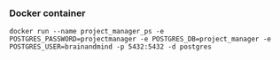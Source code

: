 ### Docker container

`docker run --name project_manager_ps -e POSTGRES_PASSWORD=projectmanager -e POSTGRES_DB=project_manager -e POSTGRES_USER=brainandmind -p 5432:5432 -d postgres`

